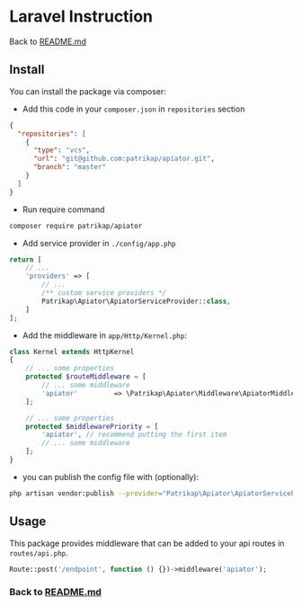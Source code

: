 # Laravel Instruction
Back to [README.md](../README.md)

## Install

You can install the package via composer:

* Add this code in your `composer.json` in `repositories` section
```json
{
  "repositories": [
    {
      "type": "vcs",
      "url": "git@github.com:patrikap/apiator.git",
      "branch": "master"
    }
  ]
}
```

* Run require command 
```bash
composer require patrikap/apiator
```
* Add service provider in `./config/app.php`
```php
return [
    // ...
    'providers' => [
        // ...
        /** custom service providers */
        Patrikap\Apiator\ApiatorServiceProvider::class,
    ]
];
```

* Add the middleware in `app/Http/Kernel.php`:
```php
class Kernel extends HttpKernel
{
    // ... some properties
    protected $routeMiddleware = [
        // ... some middleware
        'apiator'         => \Patrikap\Apiator\Middleware\ApiatorMiddleware::class,
    ];

    // ... some properties
    protected $middlewarePriority = [
        'apiator', // recommend putting the first item
        // ... some middleware
    ];
}
```

* you can publish the config file with (optionally):
```bash
php artisan vendor:publish --provider="Patrikap\Apiator\ApiatorServiceProvider" --tag="config" 
```

## Usage

This package provides middleware that can be added to your api routes in `routes/api.php`.

```php
Route::post('/endpoint', function () {})->middleware('apiator');
```

### Back to [README.md](../README.md)
